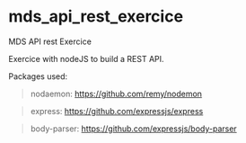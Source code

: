 # mds_api_rest_exercice
MDS API rest Exercice

Exercice with nodeJS to build a REST API.

Packages used:

> nodaemon: https://github.com/remy/nodemon

> express: https://github.com/expressjs/express

> body-parser: https://github.com/expressjs/body-parser

